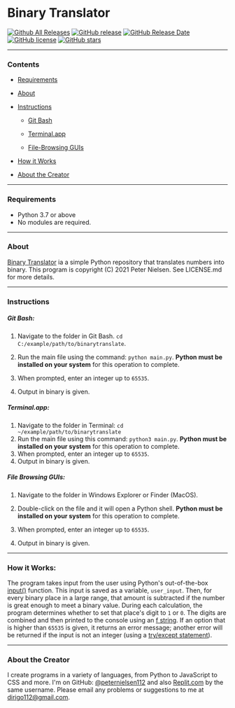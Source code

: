 # Binary Translator
[![Github All Releases](https://img.shields.io/github/downloads/peternielsen112/binarytranslate/total.svg)](https://github.com/peternielsen112/binarytranslate/releases)
[![GitHub release](https://img.shields.io/github/release/peternielsen112/binarytranslate/all.svg)](https://github.com/peternielsen112/binarytranslate/releases)
[![GitHub Release Date](https://img.shields.io/github/release-date-pre/peternielsen112/binarytranslate.svg)](https://github.com/peternielsen112/binarytranslate/releases)
[![GitHub license](https://img.shields.io/badge/License-GNU%20GPL%203.0-blue)](https://github.com/peternielsen112/binarytranslate/blob/main/LICENSE)
[![GitHub stars](https://img.shields.io/github/stars/peternielsen112/binarytranslate.svg)](https://github.com/peternielsen112/binarytranslate/stargazers)

---
### Contents

- [Requirements](#requirements)

- [About](#about)

- [Instructions](#instructions)

    - [Git Bash](#git-bash)

    - [Terminal.app](#terminal.app)
    
    - [File-Browsing GUIs](#file-browsing-guis)

- [How it Works](#how-it-works)

- [About the Creator](#about-the-creator)

---
### Requirements

* Python 3.7 or above
* No modules are required.

---
### About
[Binary Translator](https://github.com/peternielsen112/binarytranslate) ia a simple Python repository that translates numbers into binary. This program is copyright (C) 2021 Peter Nielsen. See LICENSE.md for more details.


---
### Instructions

##### Git Bash:

1. Navigate to the folder in Git Bash. `cd C:/example/path/to/binarytranslate`.

2. Run the main file using the command: `python main.py`. **Python must be installed on your system** for this operation to complete.

3. When prompted, enter an integer up to `65535`.

4. Output in binary is given.

##### Terminal.app:

1. Navigate to the folder in Terminal: `cd ~/example/path/to/binarytranslate`
2. Run the main file using this command: `python3 main.py`. **Python must be installed on your system** for this operation to complete.
3. When prompted, enter an integer up to `65535`.
4. Output in binary is given.

##### File Browsing GUIs:

1. Navigate to the folder in Windows Explorer or Finder (MacOS).

2. Double-click on the file and it will open a Python shell. **Python must be installed on your system** for this operation to complete.

3. When prompted, enter an integer up to `65535`.

4. Output in binary is given.

---
### How it Works:
The program takes input from the user using Python's out-of-the-box [input()](https://docs.python.org/3/library/functions.html#input) function. This input is saved as a variable, `user_input`. Then, for every binary place in a large range, that amount is subtracted if the number is great enough to meet a binary value. During each calculation, the program determines whether to set that place's digit to `1` or `0`. The digits are combined and then printed to the console using an [f string](https://docs.python.org/3/tutorial/inputoutput.html). If an option that is higher than `65535` is given, it returns an error message; another error will be returned if the input is not an integer (using a [try/except statement](https://docs.python.org/3/tutorial/errors.html#handling-exceptions)).

---
### About the Creator
I create programs in a variety of languages, from Python to JavaScript to CSS and more. I'm on GitHub: [@peternielsen112](https://github.com/peternielsen112) and also [Replit.com](https://replit.com/@peternielsen112) by the same username.
Please email any problems or suggestions to me at <dirigo112@gmail.com>.
